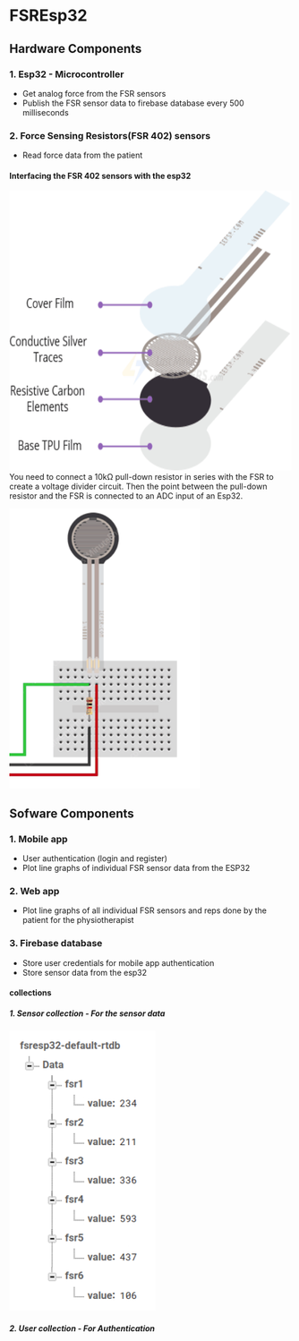 # FSREsp32
## Hardware Components
### 1. Esp32 - Microcontroller
- Get analog force from the FSR sensors
- Publish the FSR sensor data to firebase database every 500 milliseconds

### 2. Force Sensing Resistors(FSR 402) sensors
- Read force data from the patient

#### Interfacing the FSR 402 sensors with the esp32
<img  height="500" src="images/fsrs.png"></img>
You need to connect a 10kΩ pull-down resistor in series with the FSR to create a voltage divider circuit. Then the point between the pull-down resistor and the FSR is connected to an ADC input of an Esp32.

<img  height="500" src="images/fsr.png"></img>
## Sofware Components
### 1. Mobile app
- User authentication (login and register)
- Plot line graphs of individual FSR sensor data from the ESP32 

### 2. Web app
- Plot line graphs of all individual FSR sensors and reps done by the patient for the physiotherapist

### 3. Firebase database
- Store user credentials for mobile app authentication
- Store sensor data from the esp32
#### collections
##### 1. Sensor collection - For the sensor data
<img  height="500" src="images/firebase_collection.png"></img>
##### 2. User collection - For Authentication


